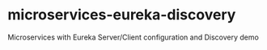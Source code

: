 # microservices-eureka-discovery
Microservices with Eureka Server/Client configuration and Discovery demo
